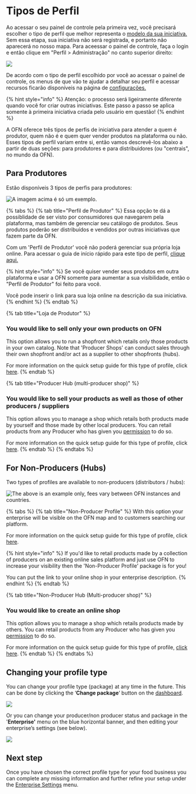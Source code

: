 # Tipos de Perfil

Ao acessar o seu painel de controle pela primeira vez, você precisará escolher o tipo de perfil que melhor representa o [modelo da sua iniciativa.](https://app.gitbook.com/@ofn-brasil/s/guide-ofn/~/drafts/-M2_FAGXWCqdgDD2kd2i/your-quick-start-on-ofn-given-who-you-are/@drafts) Sem essa etapa, sua iniciativa não será registrada, e portanto não aparecerá no nosso mapa. Para aceessar o painel de controle, faça o login e então clique em "Perfil &gt; Administração" no canto superior direito:

![](../../.gitbook/assets/access1.jpg)

De acordo com o tipo de perfil escolhido por você ao acessar o painel de controle, os menus de que vão te ajudar a detalhar seu perfil e acessar recursos ficarão disponíveis na página de [configurações.](https://app.gitbook.com/@ofn-brasil/s/guide-ofn/~/drafts/-M2_FAGXWCqdgDD2kd2i/recursos-basicos/enterprise-profile/enterprise-settings/@drafts)

{% hint style="info" %}
Atenção: o processo será ligeiramente diferente quando você for criar outras iniciativas. Este passo a passo se aplica somente à primeira iniciativa criada pelo usuário em questão!
{% endhint %}

A OFN oferece três tipos de perfis de iniciativa para atender a quem é produtor, quem não é e quem quer vender produtos na plataforma ou não. Esses tipos de perfil variam entre si, então vamos descrevê-los abaixo a partir de duas seções: para produtores e para distribuidores \(ou "centrais", no mundo da OFN\).

## Para Produtores

Estão disponíveis 3 tipos de perfis para produtores:

![A imagem acima &#xE9; s&#xF3; um exemplo.](../../.gitbook/assets/profileproducers.png)

{% tabs %}
{% tab title="Perfil de Produtor" %}
Essa opção te dá a possiblidade de ser visto por consumidores que navegarem pela plataforma, mas também de gerenciar seu catálogo de produtos. Seus produtos poderão ser distribuídos e vendidos por outras iniciativas que fazem parte da OFN.

Com um 'Perfil de Produtor' você não poderá gerenciar sua própria loja online. Para acessar o guia de início rápido para este tipo de perfil, [clique aqui.](https://app.gitbook.com/@ofn-brasil/s/guide-ofn/~/drafts/-M2_FAGXWCqdgDD2kd2i/guias-de-inicio-rapido/@drafts)

{% hint style="info" %}
Se você quiser vender seus produtos em outra plataforma e usar a OFN somente para aumentar a sua visibilidade, então o "Perfil de Produtor" foi feito para você. 

Você pode inserir o link para sua loja online na descrição da sua iniciativa. 
{% endhint %}
{% endtab %}

{% tab title="Loja de Produtor" %}
### You would like to sell only your own products on OFN

This option allows you to run a shopfront which retails only those products in your own catalog. Note that 'Producer Shops' can conduct sales through their own shopfront and/or act as a supplier to other shopfronts \(hubs\).

For more information on the quick setup guide for this type of profile, click [here](../../guias-de-inicio-rapido/).
{% endtab %}

{% tab title="Producer Hub \(multi-producer shop\)" %}
### You would like to sell your products as well as those of other producers / suppliers

This option allows you to manage a shop which retails both products made by yourself and those made by other local producers. You can retail products from any Producer who has given you [permission](create-or-connect-with-your-supplying-producers.md) to do so.

For more information on the quick setup guide for this type of profile, click [here](../../guias-de-inicio-rapido/).
{% endtab %}
{% endtabs %}

## For Non-Producers \(Hubs\)

Two types of profiles are available to non-producers \(distributors / hubs\):

![The above is an example only, fees vary between OFN instances and countries.](../../.gitbook/assets/profilenonproducers.png)

{% tabs %}
{% tab title="Non-Producer Profile" %}
With this option your enterprise will be visible on the OFN map and to customers searching our platform.

For more information on the quick setup guide for this type of profile, click [here](../../guias-de-inicio-rapido/).

{% hint style="info" %}
If you'd like to retail products made by a collection of producers on an existing online sales platform and just use OFN to increase your visibility then the 'Non-Producer Profile' package is for you!

You can put the link to your online shop in your enterprise description.
{% endhint %}
{% endtab %}

{% tab title="Non-Producer Hub \(Multi-producer shop\)" %}
### You would like to create an online shop

This option allows you to manage a shop which retails products made by others. You can retail products from any Producer who has given you [permission](create-or-connect-with-your-supplying-producers.md) to do so.

For more information on the quick setup guide for this type of profile, [click here](../../guias-de-inicio-rapido/centra-multi-produtores-guia-de-inicio-rapido.md).
{% endtab %}
{% endtabs %}

## Changing your profile type

You can change your profile type \(package\) at any time in the future. This can be done by clicking the ‘**Change package**‘ button on the [dashboard](../dashboard.md).

![](../../.gitbook/assets/dash-change.jpg)

Or you can change your producer/non producer status and package in the '**Enterprise'** menu on the blue horizontal banner, and then editing your enterprise’s settings \(see below\).

![](../../.gitbook/assets/change-package.png)

## Next step

Once you have chosen the correct profile type for your food business you can complete any missing information and further refine your setup under the [Enterprise Settings](enterprise-settings.md) menu.

